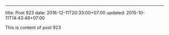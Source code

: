 ---
title: Post 923
date: 2016-12-11T20:33:00+07:00
updated: 2015-10-11T14:43:48+07:00

This is content of post 923